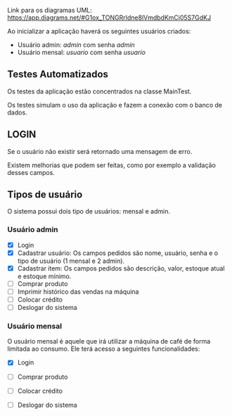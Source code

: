 Link para os diagramas UML: https://app.diagrams.net/#G1ox_TONGRrIdne8lVmdbdKmCj05S7GdKJ

Ao inicializar a aplicação haverá os seguintes usuários criados:
* Usuário admin: *admin* com senha *admin*
* Usuário mensal: *usuario* com senha *usuario*

## Testes Automatizados
Os testes da aplicação estão concentrados na classe MainTest.

Os testes simulam o uso da aplicação e fazem a conexão com o banco de dados.

## LOGIN
Se o usuário não existir será retornado uma mensagem de erro.

Existem melhorias que podem ser feitas, como por exemplo a validação desses campos.

## Tipos de usuário

O sistema possui dois tipo de usuários: mensal e admin.

### Usuário admin
- [x] Login
- [x] Cadastrar usuário: Os campos pedidos são nome, usuário, senha e o tipo de usuário (1 mensal e 2 admin).
- [x] Cadastrar item: Os campos pedidos são descrição, valor, estoque atual e estoque mínimo.
- [ ] Comprar produto
- [ ] Imprimir histórico das vendas na máquina
- [ ] Colocar crédito
- [ ] Deslogar do sistema

### Usuário mensal
O usuário mensal é aquele que irá utilizar a máquina de café de forma limitada ao consumo.
Ele terá acesso a seguintes funcionalidades:
- [x] Login
- [ ] Comprar produto
- [ ] Colocar crédito
- [ ] Deslogar do sistema


